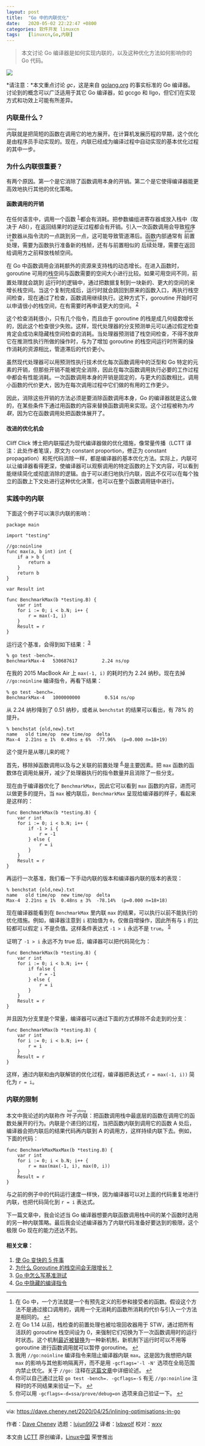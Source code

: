 ```yaml
---
layout: post
title:	"Go 中的内联优化"
date:	2020-05-02 22:22:47 +0800 
categories:	软件开发 linuxcn 
tags:	[linuxcn,Go,内联]
---
```




> 
> 本文讨论 Go 编译器是如何实现内联的，以及这种优化方法如何影响你的 Go 代码。
> 
> 
> 


![](/Asserts/Images/album/202005/02/222202e3v3pppkhnndpbpn.jpg)


*请注意：*本文重点讨论 *gc*，这是来自 [golang.org](https://github.com/golang/go) 的事实标准的 Go 编译器。讨论到的概念可以广泛适用于其它 Go 编译器，如 gccgo 和 llgo，但它们在实现方式和功效上可能有所差异。


### 内联是什么？


<ruby> 内联 <rt>  inlining </rt></ruby>就是把简短的函数在调用它的地方展开。在计算机发展历程的早期，这个优化是由程序员手动实现的。现在，内联已经成为编译过程中自动实现的基本优化过程的其中一步。


### 为什么内联很重要？


有两个原因。第一个是它消除了函数调用本身的开销。第二个是它使得编译器能更高效地执行其他的优化策略。


#### 函数调用的开销


在任何语言中，调用一个函数 <sup id="fnref1"> <a href="#fn1" rel="footnote">  1 </a></sup> 都会有消耗。把参数编组进寄存器或放入栈中（取决于 ABI），在返回结果时的逆反过程都会有开销。引入一次函数调用会导致程序计数器从指令流的一点跳到另一点，这可能导致管道滞后。函数内部通常有<ruby> 前置处理 <rt>  preamble </rt></ruby>，需要为函数执行准备新的栈帧，还有与前置相似的<ruby> 后续处理 <rt>  epilogue </rt></ruby>，需要在返回给调用方之前释放栈帧空间。


在 Go 中函数调用会消耗额外的资源来支持栈的动态增长。在进入函数时，goroutine 可用的栈空间与函数需要的空间大小进行比较。如果可用空间不同，前置处理就会跳到<ruby> 运行时 <rt>  runtime </rt></ruby>的逻辑中，通过把数据复制到一块新的、更大的空间的来增长栈空间。当这个复制完成后，运行时就会跳回到原来的函数入口，再执行栈空间检查，现在通过了检查，函数调用继续执行。这种方式下，goroutine 开始时可以申请很小的栈空间，在有需要时再申请更大的空间。<sup id="fnref2"> <a href="#fn2" rel="footnote">  2 </a></sup>


这个检查消耗很小，只有几个指令，而且由于 goroutine 的栈是成几何级数增长的，因此这个检查很少失败。这样，现代处理器的分支预测单元可以通过假定检查肯定会成功来隐藏栈空间检查的消耗。当处理器预测错了栈空间检查，不得不放弃它在推测性执行所做的操作时，与为了增加 goroutine 的栈空间运行时所需的操作消耗的资源相比，管道滞后的代价更小。


虽然现代处理器可以用预测性执行技术优化每次函数调用中的泛型和 Go 特定的元素的开销，但那些开销不能被完全消除，因此在每次函数调用执行必要的工作过程中都会有性能消耗。一次函数调用本身的开销是固定的，与更大的函数相比，调用小函数的代价更大，因为在每次调用过程中它们做的有用的工作更少。


因此，消除这些开销的方法必须是要消除函数调用本身，Go 的编译器就是这么做的，在某些条件下通过用函数的内容来替换函数调用来实现。这个过程被称为*内联*，因为它在函数调用处把函数体展开了。


#### 改进的优化机会


Cliff Click 博士把内联描述为现代编译器做的优化措施，像常量传播（LCTT 译注：此处作者笔误，原文为 constant proportion，修正为 constant propagation）和死代码消除一样，都是编译器的基本优化方法。实际上，内联可以让编译器看得更深，使编译器可以观察调用的特定函数的上下文内容，可以看到能继续简化或彻底消除的逻辑。由于可以递归地执行内联，因此不仅可以在每个独立的函数上下文处进行这种优化决策，也可以在整个函数调用链中进行。


### 实践中的内联


下面这个例子可以演示内联的影响：



```
package main

import "testing"

//go:noinline
func max(a, b int) int {
    if a > b {
        return a
    }
    return b
}

var Result int

func BenchmarkMax(b *testing.B) {
    var r int
    for i := 0; i < b.N; i++ {
        r = max(-1, i)
    }
    Result = r
}
```

运行这个基准，会得到如下结果：<sup id="fnref3"> <a href="#fn3" rel="footnote">  3 </a></sup>



```
% go test -bench=. 
BenchmarkMax-4   530687617         2.24 ns/op
```

在我的 2015 MacBook Air 上 `max(-1, i)` 的耗时约为 2.24 纳秒。现在去掉 `//go:noinline` 编译指令，再看下结果：



```
% go test -bench=. 
BenchmarkMax-4   1000000000         0.514 ns/op
```

从 2.24 纳秒降到了 0.51 纳秒，或者从 `benchstat` 的结果可以看出，有 78% 的提升。



```
% benchstat {old,new}.txt
name   old time/op  new time/op  delta
Max-4  2.21ns ± 1%  0.49ns ± 6%  -77.96%  (p=0.000 n=18+19)
```

这个提升是从哪儿来的呢？


首先，移除掉函数调用以及与之关联的前置处理 <sup id="fnref4"> <a href="#fn4" rel="footnote">  4 </a></sup> 是主要因素。把 `max` 函数的函数体在调用处展开，减少了处理器执行的指令数量并且消除了一些分支。


现在由于编译器优化了 `BenchmarkMax`，因此它可以看到 `max` 函数的内容，进而可以做更多的提升。当 `max` 被内联后，`BenchmarkMax` 呈现给编译器的样子，看起来是这样的：



```
func BenchmarkMax(b *testing.B) {
    var r int
    for i := 0; i < b.N; i++ {
        if -1 > i {
            r = -1
        } else {
            r = i
        }
    }
    Result = r
}
```

再运行一次基准，我们看一下手动内联的版本和编译器内联的版本的表现：



```
% benchstat {old,new}.txt
name   old time/op  new time/op  delta
Max-4  2.21ns ± 1%  0.48ns ± 3%  -78.14%  (p=0.000 n=18+18)
```

现在编译器能看到在 `BenchmarkMax` 里内联 `max` 的结果，可以执行以前不能执行的优化措施。例如，编译器注意到 `i` 初始值为 `0`，仅做自增操作，因此所有与 `i` 的比较都可以假定 `i` 不是负值。这样条件表达式 `-1 > i` 永远不是 `true`。<sup id="fnref5"> <a href="#fn5" rel="footnote">  5 </a></sup>


证明了 `-1 > i` 永远不为 true 后，编译器可以把代码简化为：



```
func BenchmarkMax(b *testing.B) {
    var r int
    for i := 0; i < b.N; i++ {
        if false {
            r = -1
        } else {
            r = i
        }
    }
    Result = r
}
```

并且因为分支里是个常量，编译器可以通过下面的方式移除不会走到的分支：



```
func BenchmarkMax(b *testing.B) {
    var r int
    for i := 0; i < b.N; i++ {
        r = i
    }
    Result = r
}
```

这样，通过内联和由内联解锁的优化过程，编译器把表达式 `r = max(-1, i))` 简化为 `r = i`。


### 内联的限制


本文中我论述的内联称作<ruby> 叶子内联 <rt>  leaf inlining </rt></ruby>：把函数调用栈中最底层的函数在调用它的函数处展开的行为。内联是个递归的过程，当把函数内联到调用它的函数 A 处后，编译器会把内联后的结果代码再内联到 A 的调用方，这样持续内联下去。例如，下面的代码：



```
func BenchmarkMaxMaxMax(b *testing.B) {
    var r int
    for i := 0; i < b.N; i++ {
        r = max(max(-1, i), max(0, i))
    }
    Result = r
}
```

与之前的例子中的代码运行速度一样快，因为编译器可以对上面的代码重复地进行内联，也把代码简化到 `r = i` 表达式。


下一篇文章中，我会论述当 Go 编译器想要内联函数调用栈中间的某个函数时选用的另一种内联策略。最后我会论述编译器为了内联代码准备好要达到的极限，这个极限 Go 现在的能力还达不到。


#### 相关文章：


1. [使 Go 变快的 5 件事](https://dave.cheney.net/2014/06/07/five-things-that-make-go-fast)
2. [为什么 Goroutine 的栈空间会无限增长？](https://dave.cheney.net/2013/06/02/why-is-a-goroutines-stack-infinite)
3. [Go 中怎么写基准测试](https://dave.cheney.net/2013/06/30/how-to-write-benchmarks-in-go)
4. [Go 中隐藏的编译指令](https://dave.cheney.net/2018/01/08/gos-hidden-pragmas)




---


1. 在 Go 中，一个方法就是一个有预先定义的形参和接受者的函数。假设这个方法不是通过接口调用的，调用一个无消耗的函数所消耗的代价与引入一个方法是相同的。 [↩](#fnref1)
2. 在 Go 1.14 以前，栈检查的前置处理也被垃圾回收器用于 STW，通过把所有活跃的 goroutine 栈空间设为 0，来强制它们切换为下一次函数调用时的运行时状态。这个机制[最近被替换](https://github.com/golang/proposal/blob/master/design/24543-non-cooperative-preemption.md)为一种新机制，新机制下运行时可以不用等 goroutine 进行函数调用就可以暂停 goroutine。 [↩](#fnref2)
3. 我用 `//go:noinline` 编译指令来阻止编译器内联 `max`。这是因为我想把内联 `max` 的影响与其他影响隔离开，而不是用 `-gcflags='-l -N'` 选项在全局范围内禁止优化。关于 `//go:` 注释在[这篇文章](https://dave.cheney.net/2018/01/08/gos-hidden-pragmas)中详细论述。 [↩](#fnref3)
4. 你可以自己通过比较 `go test -bench=. -gcflags=-S` 有无 `//go:noinline` 注释时的不同结果来验证一下。 [↩](#fnref4)
5. 你可以用 `-gcflags=-d=ssa/prove/debug=on` 选项来自己验证一下。 [↩](#fnref5)




---


via: <https://dave.cheney.net/2020/04/25/inlining-optimisations-in-go>


作者：[Dave Cheney](https://dave.cheney.net/author/davecheney) 选题：[lujun9972](https://github.com/lujun9972) 译者：[lxbwolf](https://github.com/lxbwolf) 校对：[wxy](https://github.com/wxy)


本文由 [LCTT](https://github.com/LCTT/TranslateProject) 原创编译，[Linux中国](https://linux.cn/) 荣誉推出
